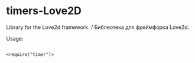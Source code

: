 # timers-Love2D
Library for the Love2d framework. / Библеотека для фреймфорка Love2d.

Usage:

```

<require("timer")>


